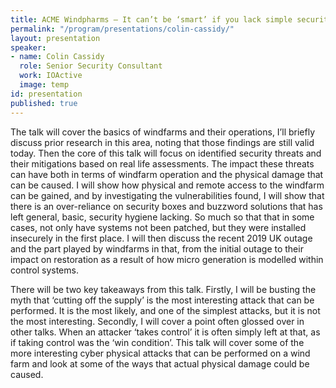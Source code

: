 ```yaml
---
title: ACME Windpharms – It can’t be ‘smart’ if you lack simple security
permalink: "/program/presentations/colin-cassidy/"
layout: presentation
speaker:
- name: Colin Cassidy
  role: Senior Security Consultant
  work: IOActive
  image: temp
id: presentation
published: true
---
```


The talk will cover the basics of windfarms and their operations, I’ll briefly discuss prior research  in this area, noting that those findings are still valid today.  Then the core of this talk will focus  on identified security threats and their mitigations based on real life assessments.  The impact  these threats can have both in terms of windfarm operation and the physical damage that can  be caused.  I will show how physical and remote access to the windfarm can be gained, and by  investigating the vulnerabilities found, I will show that there is an over-reliance on security boxes  and buzzword solutions that has left general, basic, security hygiene lacking.  So much so that  that in some cases, not only have systems not been patched, but they were installed insecurely  in the first place.  I will then discuss the recent 2019 UK outage and the part played by  windfarms in that, from the initial outage to their impact on restoration as a result of how micro generation is modelled within control systems. 

There will be two key takeaways from this talk. Firstly, I will be busting the myth that ‘cutting off  the supply’ is the most interesting attack that can be performed.  It is the most likely, and one of  the simplest attacks, but it is not the most interesting.  Secondly, I will cover a point often  glossed over in other talks.  When an attacker ‘takes control’ it is often simply left at that, as if  taking control was the ‘win condition’. This talk will cover some of the more interesting cyber physical attacks that can be performed on a wind farm and look at some of the ways that actual  physical damage could be caused.
